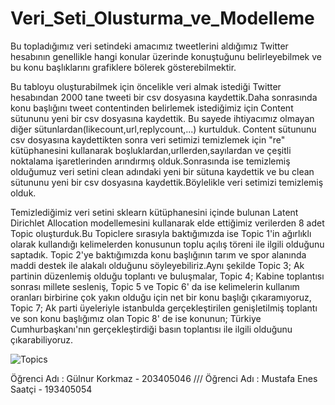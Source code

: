 # Veri_Seti_Olusturma_ve_Modelleme

  Bu topladığımız veri setindeki amacımız tweetlerini aldığımız Twitter hesabının genellikle hangi konular üzerinde konuştuğunu belirleyebilmek ve bu konu başlıklarını grafiklere bölerek gösterebilmektir.

  Bu tabloyu oluşturabilmek için öncelikle veri almak istediği Twitter hesabından 2000 tane tweeti bir csv dosyasına kaydettik.Daha sonrasında konu başlığını tweet contentinden belirlemek istediğimiz için Content sütununu yeni bir csv dosyasına kaydettik. Bu sayede ihtiyacımız olmayan diğer sütunlardan(likecount,url,replycount,...) kurtulduk. Content sütununu csv dosyasına kaydettikten sonra veri setimizi temizlemek için "re" kütüphanesini kullanarak boşluklardan,urllerden,sayılardan ve çeşitli noktalama işaretlerinden arındırmış olduk.Sonrasında ise temizlemiş olduğumuz veri setini clean adındaki yeni bir sütuna kaydettik ve bu clean sütununu yeni bir csv dosyasına kaydettik.Böylelikle veri setimizi temizlemiş olduk.

  Temizlediğimiz veri setini sklearn kütüphanesini içinde bulunan Latent Dirichlet Allocation modellemesini kullanarak elde ettiğimiz verilerden 8 adet Topic oluşturduk.Bu Topiclere sırasıyla baktığımızda ise Topic 1'in ağırlıklı olarak kullandığı kelimelerden konusunun toplu açılış töreni ile ilgili olduğunu saptadık.
Topic 2'ye baktığımızda konu başlığının tarım ve spor alanında maddi destek ile alakalı olduğunu söyleyebiliriz.Aynı şekilde Topic 3; Ak partinin düzenlemiş olduğu toplantı ve buluşmalar, Topic 4; Kabine toplantısı sonrası millete sesleniş, Topic 5 ve Topic 6' da ise kelimelerin kullanım oranları birbirine çok yakın olduğu için net bir konu başlığı çıkaramıyoruz, Topic 7; Ak parti üyeleriyle istanbulda gerçekleştirilen genişletilmiş toplantı ve son konu başlığımız olan Topic 8' de ise konunun; Türkiye Cumhurbaşkanı'nın gerçekleştirdiği basın toplantısı ile ilgili olduğunu çıkarabiliyoruz.



![Topics](https://user-images.githubusercontent.com/72748663/210579596-28a3fab8-2636-41c3-8aa2-d2890af23c6a.jpg)


Öğrenci Adı : Gülnur Korkmaz - 203405046  /// 
Öğrenci Adı : Mustafa Enes Saatçi - 193405054
